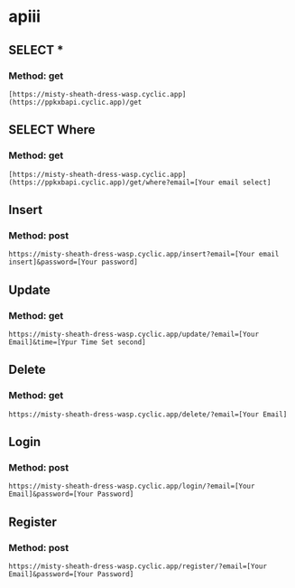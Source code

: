 # apiii

## SELECT *
### Method: get
```url
[https://misty-sheath-dress-wasp.cyclic.app](https://ppkxbapi.cyclic.app)/get
```

## SELECT Where
### Method: get
```url
[https://misty-sheath-dress-wasp.cyclic.app](https://ppkxbapi.cyclic.app)/get/where?email=[Your email select]
```

## Insert
### Method: post
```url
https://misty-sheath-dress-wasp.cyclic.app/insert?email=[Your email insert]&password=[Your password]
```

## Update
### Method: get
```url
https://misty-sheath-dress-wasp.cyclic.app/update/?email=[Your Email]&time=[Ypur Time Set second]
```

## Delete
### Method: get
```url
https://misty-sheath-dress-wasp.cyclic.app/delete/?email=[Your Email]
```

## Login
### Method: post
```url
https://misty-sheath-dress-wasp.cyclic.app/login/?email=[Your Email]&password=[Your Password]
```

## Register
### Method: post
```url
https://misty-sheath-dress-wasp.cyclic.app/register/?email=[Your Email]&password=[Your Password]
```
